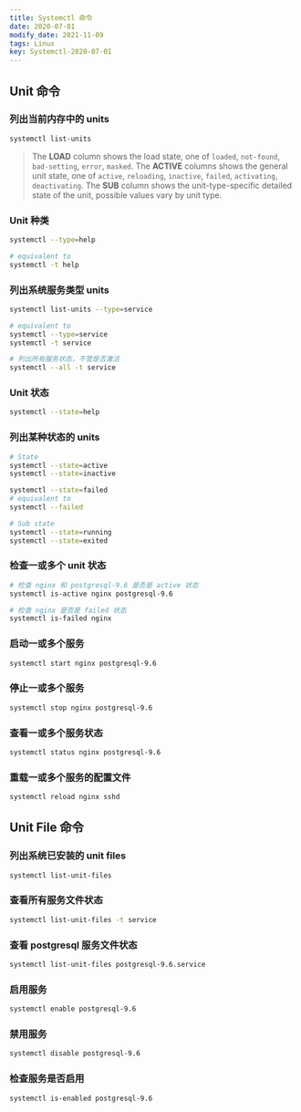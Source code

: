 ```yaml
---
title: Systemctl 命令
date: 2020-07-01
modify_date: 2021-11-09
tags: Linux
key: Systemctl-2020-07-01
---
```


## Unit 命令

### 列出当前内存中的 units

```bash
systemctl list-units
```

> The **LOAD** column shows the load state, one of `loaded`, `not-found`, `bad-setting`, `error`, `masked`. The **ACTIVE** columns shows the general unit state, one of `active`, `reloading`, `inactive`, `failed`, `activating`, `deactivating`. The **SUB** column shows the unit-type-specific detailed state of the unit, possible values vary by unit type.

<!--more-->

### Unit 种类

```bash
systemctl --type=help

# equivalent to
systemctl -t help
```

### 列出系统服务类型 units

```bash
systemctl list-units --type=service

# equivalent to
systemctl --type=service
systemctl -t service

# 列出所有服务状态，不管是否激活
systemctl --all -t service
```

### Unit 状态

```bash
systemctl --state=help
```

### 列出某种状态的 units

```bash
# State
systemctl --state=active
systemctl --state=inactive

systemctl --state=failed
# equivalent to
systemctl --failed

# Sub state
systemctl --state=running
systemctl --state=exited
```

### 检查一或多个 unit 状态

```bash
# 检查 nginx 和 postgresql-9.6 是否是 active 状态
systemctl is-active nginx postgresql-9.6

# 检查 nginx 是否是 failed 状态
systemctl is-failed nginx
```

### 启动一或多个服务

```bash
systemctl start nginx postgresql-9.6
```

### 停止一或多个服务

```bash
systemctl stop nginx postgresql-9.6
```

### 查看一或多个服务状态

```bash
systemctl status nginx postgresql-9.6
```

### 重载一或多个服务的配置文件

```bash
systemctl reload nginx sshd
```

## Unit File 命令

### 列出系统已安装的 unit files

```bash
systemctl list-unit-files
```

### 查看所有服务文件状态

```bash
systemctl list-unit-files -t service
```

### 查看 postgresql 服务文件状态

```bash
systemctl list-unit-files postgresql-9.6.service
```

### 启用服务

```bash
systemctl enable postgresql-9.6
```

### 禁用服务

```bash
systemctl disable postgresql-9.6
```

### 检查服务是否启用

```bash
systemctl is-enabled postgresql-9.6
```
